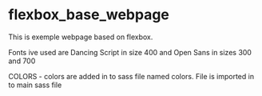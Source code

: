 # flexbox_base_webpage

This is exemple webpage based on flexbox.

Fonts ive used are Dancing Script in size 400 and Open Sans in sizes 300 and 700

COLORS - colors are added in to sass file named colors. File is imported in to main sass file
